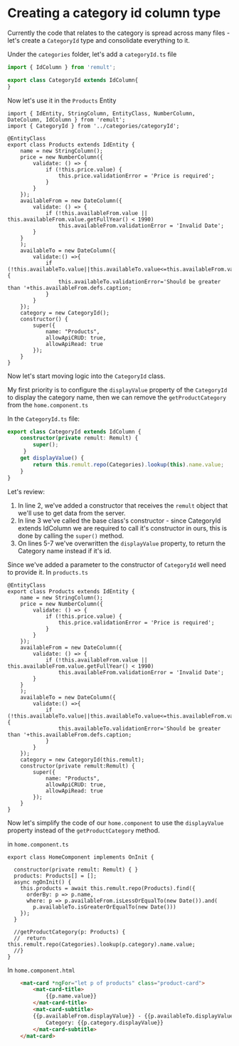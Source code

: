 # Creating a category id column type
Currently the code that relates to the category is spread across many files - let's create a `CategoryId` type and consolidate everything to it.

Under the `categories` folder, let's add a `categoryId.ts` file
```ts
import { IdColumn } from 'remult';

export class CategoryId extends IdColumn{
}
```

Now let's use it in the `Products` Entity
```ts{2,28}
import { IdEntity, StringColumn, EntityClass, NumberColumn, DateColumn, IdColumn } from 'remult';
import { CategoryId } from '../categories/categoryId';

@EntityClass
export class Products extends IdEntity {
    name = new StringColumn();
    price = new NumberColumn({
        validate: () => {
            if (!this.price.value) {
                this.price.validationError = 'Price is required';
            }
        }
    });
    availableFrom = new DateColumn({
        validate: () => {
            if (!this.availableFrom.value || this.availableFrom.value.getFullYear() < 1990)
                this.availableFrom.validationError = 'Invalid Date';
        }
    }
    );
    availableTo = new DateColumn({
        validate:() =>{
            if (!this.availableTo.value||this.availableTo.value<=this.availableFrom.value){
                this.availableTo.validationError='Should be greater than '+this.availableFrom.defs.caption;
            }
        }
    });
    category = new CategoryId();
    constructor() {
        super({
            name: "Products",
            allowApiCRUD: true,
            allowApiRead: true
        });
    }
} 
```

Now let's start moving logic into the `CategoryId` class.

My first priority is to configure the `displayValue` property of the `CategoryId` to display the category name, then we can remove the `getProductCategory` from the `home.component.ts`

In the `CategoryId.ts` file:
```ts
export class CategoryId extends IdColumn {
    constructor(private remult: Remult) {
        super();
     }
    get displayValue() {
        return this.remult.repo(Categories).lookup(this).name.value;
    }
}
```
Let's review:
1. In line 2, we've added a constructor that receives the `remult` object that we'll use to get data from the server.
2. In line 3 we've called the base class's constructor - since CategoryId extends IdColumn we are required to call it's constructor in ours, this is done by calling the `super()` method.
3. On lines 5-7 we've overwritten the `displayValue` property, to return the Category name instead if it's id.

Since we've added a parameter to the constructor of `CategoryId` well need to provide it. 
In `products.ts`
```ts{25-32}
@EntityClass
export class Products extends IdEntity {
    name = new StringColumn();
    price = new NumberColumn({
        validate: () => {
            if (!this.price.value) {
                this.price.validationError = 'Price is required';
            }
        }
    });
    availableFrom = new DateColumn({
        validate: () => {
            if (!this.availableFrom.value || this.availableFrom.value.getFullYear() < 1990)
                this.availableFrom.validationError = 'Invalid Date';
        }
    }
    );
    availableTo = new DateColumn({
        validate:() =>{
            if (!this.availableTo.value||this.availableTo.value<=this.availableFrom.value){
                this.availableTo.validationError='Should be greater than '+this.availableFrom.defs.caption;
            }
        }
    });
    category = new CategoryId(this.remult);
    constructor(private remult:Remult) {
        super({
            name: "Products",
            allowApiCRUD: true,
            allowApiRead: true
        });
    }
} 
```

Now let's simplify the code of our `home.component` to use the `displayValue` property instead of the `getProductCategory` method.

in `home.component.ts`
```ts{13-15}
export class HomeComponent implements OnInit {

  constructor(private remult: Remult) { }
  products: Products[] = [];
  async ngOnInit() {
    this.products = await this.remult.repo(Products).find({
      orderBy: p => p.name,
      where: p => p.availableFrom.isLessOrEqualTo(new Date()).and(
        p.availableTo.isGreaterOrEqualTo(new Date()))
    });
  }
  
  //getProductCategory(p: Products) {
  //  return this.remult.repo(Categories).lookup(p.category).name.value;
  //}
}
```

In `home.component.html`
```html {7}
    <mat-card *ngFor="let p of products" class="product-card">
        <mat-card-title>
            {{p.name.value}}
        </mat-card-title>
        <mat-card-subtitle>
        {{p.availableFrom.displayValue}} - {{p.availableTo.displayValue}}<br/>
            Category: {{p.category.displayValue}}
        </mat-card-subtitle>
    </mat-card> 
```